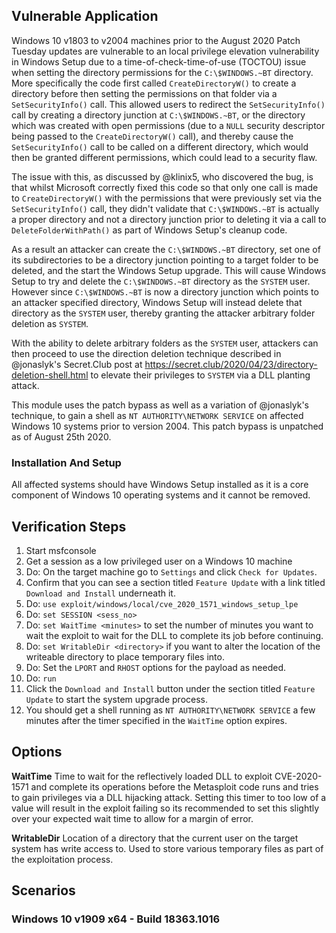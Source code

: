 ## Vulnerable Application
Windows 10 v1803 to v2004 machines prior to the August 2020 Patch Tuesday updates are vulnerable to an local privilege elevation
vulnerability in Windows Setup due to a time-of-check-time-of-use (TOCTOU) issue when setting the directory permissions for the `C:\$WINDOWS.~BT`
directory. More specifically the code first called `CreateDirectoryW()` to create a directory before then setting the permissions
on that folder via a `SetSecurityInfo()` call. This allowed users to redirect the `SetSecurityInfo()` call by creating a directory junction 
at `C:\$WINDOWS.~BT`, or the directory which was created with open permissions (due to a `NULL` security descriptor being passed to the 
`CreateDirectoryW()` call), and thereby cause the `SetSecurityInfo()` call to be called on a different directory, which would then be granted 
different permissions, which could lead to a security flaw.

The issue with this, as discussed by @klinix5, who discovered the bug, is that whilst Microsoft correctly fixed this code so that only one
call is made to `CreateDirectoryW()` with the permissions that were previously set via the `SetSecurityInfo()` call, they didn't validate that
`C:\$WINDOWS.~BT` is actually a proper directory and not a directory junction prior to deleting it via a call to `DeleteFolderWithPath()` as part
of Windows Setup's cleanup code.

As a result an attacker can create the `C:\$WINDOWS.~BT` directory, set one of its subdirectories to be a directory junction pointing to a target
folder to be deleted, and the start the Windows Setup upgrade. This will cause Windows Setup to try and delete the `C:\$WINDOWS.~BT` directory 
as the `SYSTEM` user. However since `C:\$WINDOWS.~BT` is now a directory junction which points to an attacker specified directory, Windows Setup 
will instead delete that directory as the `SYSTEM` user, thereby granting the attacker arbitrary folder deletion as `SYSTEM`.

With the ability to delete arbitrary folders as the `SYSTEM` user, attackers can then proceed to use the direction deletion technique described in
@jonaslyk's Secret.Club post at https://secret.club/2020/04/23/directory-deletion-shell.html to elevate their privileges to `SYSTEM` via a DLL planting
attack. 

This module uses the patch bypass as well as a variation of @jonaslyk's technique, to gain a shell as `NT AUTHORITY\NETWORK SERVICE` on affected Windows 10
systems prior to version 2004. This patch bypass is unpatched as of August 25th 2020.

### Installation And Setup
All affected systems should have Windows Setup installed as it is a core component of Windows 10 operating systems and it cannot be removed.

## Verification Steps
  1. Start msfconsole
  2. Get a session as a low privileged user on a Windows 10 machine
  3. Do: On the target machine go to ```Settings``` and click ```Check for Updates```. 
  4. Confirm that you can see a section titled ```Feature Update``` with a link titled ```Download and Install``` underneath it.
  5. Do: ```use exploit/windows/local/cve_2020_1571_windows_setup_lpe```
  6. Do: ```set SESSION <sess_no>```
  7. Do: ```set WaitTime <minutes>``` to set the number of minutes you want to wait the exploit to wait for the DLL to complete its job before continuing.
  8. Do: ```set WritableDir <directory>``` if you want to alter the location of the writeable directory to place temporary files into.
  9. Do: Set the ```LPORT``` and ```RHOST``` options for the payload as needed.
  10. Do: ```run``` 
  8. Click the ```Download and Install``` button under the section titled ```Feature Update``` to start the system upgrade process.
  7. You should get a shell running as ```NT AUTHORITY\NETWORK SERVICE``` a few minutes after the timer specified in the ```WaitTime``` option expires.

## Options
  **WaitTime**
  Time to wait for the reflectively loaded DLL to exploit CVE-2020-1571 and complete its operations
  before the Metasploit code runs and tries to gain privileges via a DLL hijacking attack. Setting
  this timer to too low of a value will result in the exploit failing so its recommended to set 
  this slightly over your expected wait time to allow for a margin of error.
  
  **WritableDir**
  Location of a directory that the current user on the target system has write access to. Used to 
  store various temporary files as part of the exploitation process.

## Scenarios

### Windows 10 v1909 x64 - Build 18363.1016
```

```
